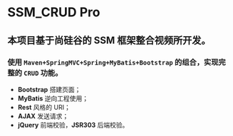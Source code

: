 # SSM_CRUD Pro
## 本项目基于尚硅谷的 SSM 框架整合视频所开发。</br>
### 使用 `Maven+SpringMVC+Spring+MyBatis+Bootstrap` 的组合，实现完整的 `CRUD` 功能。</br>
* **Bootstrap** 搭建页面；
* **MyBatis** 逆向工程使用；
* **Rest** 风格的 URI；
* **AJAX** 发送请求；
* **jQuery** 前端校验，**JSR303** 后端校验。
